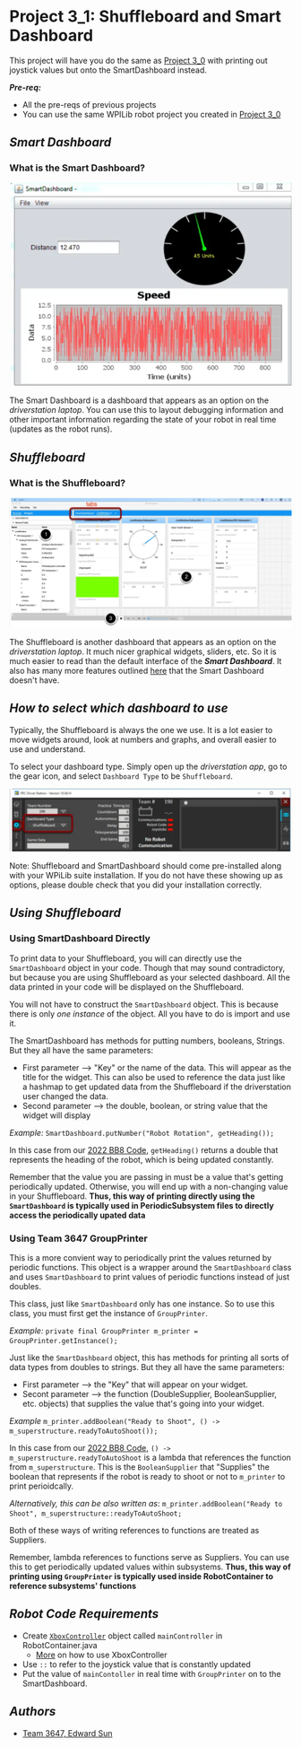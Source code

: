 # Project 3_1: Shuffleboard and Smart Dashboard 
This project will have you do the same as [Project 3_0](https://classroom.github.com/a/J7wVph9D) with printing out joystick values but onto the SmartDashboard instead.

***Pre-req:***
- All the pre-reqs of previous projects
- You can use the same WPILib robot project you created in [Project 3_0](https://classroom.github.com/a/J7wVph9D)

## ***Smart Dashboard***
### What is the Smart Dashboard? ###
<img src="images/SmartDashboard.png" alt="drawing"/>

The Smart Dashboard is a dashboard that appears as an option on the *driverstation laptop*. You can use this to layout debugging information and other important information regarding the state of your robot in real time (updates as the robot runs).

## ***Shuffleboard***
### What is the Shuffleboard? ###
<img src="images/Shuffleboard.png" alt="drawing"/>

The Shuffleboard is another dashboard that appears as an option on the *driverstation laptop*.  It much nicer graphical widgets, sliders, etc. So it is much easier to read than the default interface of the ***Smart Dashboard***. It also has many more features outlined [here]() that the Smart Dashboard doesn't have. 

## ***How to select which dashboard to use***
Typically, the Shuffleboard is always the one we use. It is a lot easier to move widgets around, look at numbers and graphs, and overall easier to use and understand.

To select your dashboard type. Simply open up the *driverstation app*, go to the gear icon, and select `Dashboard Type` to be `Shuffleboard`. 

<img src="images/Driverstation.png" alt="drawing"/>

Note: Shuffleboard and SmartDashboard should come pre-installed along with your WPiLib suite installation. If you do not have these showing up as options, please double check that you did your installation correctly. 

## ***Using Shuffleboard***
### Using SmartDashboard Directly
To print data to your Shuffleboard, you will can directly use the `SmartDashboard` object in your code. Though that may sound contradictory, but because you are using Shuffleboard as your selected dashboard. All the data printed in your code will be displayed on the Shuffleboard. 

You will not have to construct the `SmartDashboard` object. This is because there is only *one instance* of the object. All you have to do is import and use it. 

The SmartDashboard has methods for putting numbers, booleans, Strings. But they all have the same parameters:
- First parameter --> "Key" or the name of the data. This will appear as the title for the widget. This can also be used to reference the data just like a hashmap to get updated data from the Shuffleboard if the driverstation user changed the data. 
- Second parameter --> the double, boolean, or string value that the widget will display

*Example:*
`SmartDashboard.putNumber("Robot Rotation", getHeading());`

In this case from our [2022 BB8 Code](https://github.com/MillenniumFalcons/2022-RapidReact-BB8/blob/main/src/main/java/team3647/frc2022/subsystems/SwerveDrive.java#L112), `getHeading()` returns a double that represents the heading of the robot, which is being updated constantly. 

Remember that the value you are passing in must be a value that's getting periodically updated. Otherwise, you will end up with a non-changing value in your Shuffleboard. **Thus, this way of printing directly using the `SmartDashboard` is typically used in PeriodicSubsystem files to directly access the periodically upated data**

### Using Team 3647 GroupPrinter
This is a more convient way to periodically print the values returned by periodic functions. This object is a wrapper around the `SmartDashboard` class and uses `SmartDashboard` to print values of periodic functions instead of just doubles.

This class, just like `SmartDashboard` only has one instance. So to use this class, you must first get the instance of `GroupPrinter`.

*Example:*
`private final GroupPrinter m_printer = GroupPrinter.getInstance();`

Just like the `SmartDashboard` object, this has methods for printing all sorts of data types from doubles to strings. But they all have the same parameters:
- First parameter --> the "Key" that will appear on your widget. 
- Secont parameter --> the function (DoubleSupplier, BooleanSupplier, etc. objects) that supplies the value that's going into your widget.

*Example*
`m_printer.addBoolean("Ready to Shoot", () -> m_superstructure.readyToAutoShoot());`

In this case from our [2022 BB8 Code](https://github.com/MillenniumFalcons/2022-RapidReact-BB8/blob/main/src/main/java/team3647/frc2022/robot/RobotContainer.java#L180), `() -> m_superstructure.readyToAutoShoot` is a lambda that references the function from `m_superstructure`. This is the `BooleanSupplier` that "Supplies" the boolean that represents if the robot is ready to shoot or not to `m_printer` to print perioidcally. 

*Alternatively, this can be also written as*:
`m_printer.addBoolean("Ready to Shoot", m_superstructure::readyToAutoShoot;`

Both of these ways of writing references to functions are treated as Suppliers. 

Remember, lambda references to functions serve as Suppliers. You can use this to get periodically updated values within subsystems. **Thus, this way of printing using `GroupPrinter` is typically used inside RobotContainer to reference subsystems' functions**

## ***Robot Code Requirements***

- Create [`XboxController`](https://docs.wpilib.org/en/stable/docs/software/basic-programming/joystick.html?highlight=xboxcontroller#xboxcontroller-class) object called `mainController` in RobotContainer.java
	- [More](https://github.com/MillenniumFalcons/2022-RapidReact/blob/main/src/main/java/team3647/lib/inputs/Joysticks.java) on how to use XboxController
- Use `::` to refer to the joystick value that is constantly updated
- Put the value of `mainContoller` in real time with `GroupPrinter` on to the SmartDashboard. 

## ***Authors***
- [Team 3647, Edward Sun](https://github.com/EdwardoSunny)











